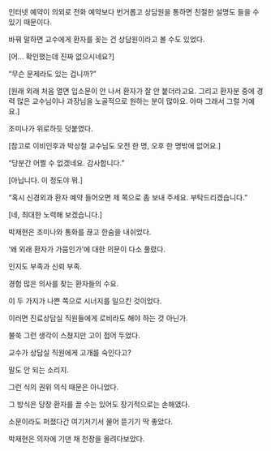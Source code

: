 인터넷 예약이 의외로 전화 예약보다 번거롭고 상담원을 통하면 친절한 설명도 들을 수 있기 때문이다.

바꿔 말하면 교수에게 환자를 꽂는 건 상담원이라고 볼 수도 있었다.

[어… 확인했는데 진짜 없으시네요?]

“무슨 문제라도 있는 겁니까?”

[원래 외래 처음 열면 입소문이 안 나서 환자가 잘 안 붙더라고요. 그리고 환자분 중에 경력 많은 교수님이나 과장님을 노골적으로 원하는 분이 많아요. 아마 그래서 그럴 거예요.]

조미나가 위로하듯 덧붙였다.

[참고로 이비인후과 박상철 교수님도 오전 한 명, 오후 한 명밖에 없어요.]

“당분간 어쩔 수 없겠네요. 감사합니다.”

[아닙니다. 이 정도야 뭐.]

“혹시 신경외과 환자 예약 들어오면 제 쪽으로 좀 보내 주세요. 부탁드리겠습니다.”

[네, 최대한 노력해 보겠습니다.]

박재현은 조미나와 통화를 끊고 한숨을 내쉬었다.

‘왜 외래 환자가 가뭄인가’에 대한 의문이 다소 풀렸다.

인지도 부족과 신뢰 부족.

경험 많은 의사를 찾는 환자들의 수요.

이 두 가지가 나쁜 쪽으로 시너지를 일으킨 것이었다.

이러면 진료상담실 직원들에게 로비라도 해야 하는 것 아닌가.

불쑥 그런 생각이 스쳤지만 고이 접어 두었다.

교수가 상담실 직원에게 고개를 숙인다고?

말도 안 되는 소리지.

그런 식의 권위 의식 때문은 아니었다.

그 방식은 당장 환자를 끌 수는 있어도 장기적으로는 손해였다.

소문이라도 퍼졌다간 여기저기서 물어 뜯기기 딱 좋았다.

박재현은 의자에 기댄 채 천장을 올려다보았다.